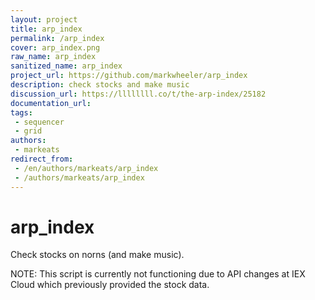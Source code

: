 ```yaml
---
layout: project
title: arp_index
permalink: /arp_index
cover: arp_index.png
raw_name: arp_index
sanitized_name: arp_index
project_url: https://github.com/markwheeler/arp_index
description: check stocks and make music
discussion_url: https://llllllll.co/t/the-arp-index/25182
documentation_url: 
tags:
 - sequencer
 - grid
authors:
 - markeats
redirect_from:
 - /en/authors/markeats/arp_index
 - /authors/markeats/arp_index
---
```

# arp_index
Check stocks on norns (and make music).

NOTE: This script is currently not functioning due to API changes at IEX Cloud which previously provided the stock data.
